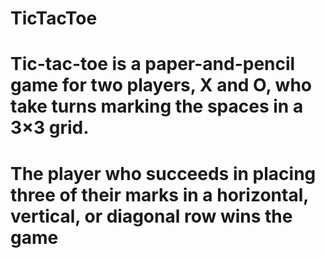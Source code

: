 # TicTacToe
# Tic-tac-toe is a paper-and-pencil game for two players, X and O, who take turns marking the spaces in a 3×3 grid.
# The player who succeeds in placing three of their marks in a horizontal, vertical, or diagonal row wins the game
